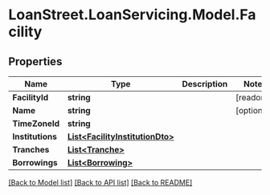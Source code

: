 # LoanStreet.LoanServicing.Model.Facility
## Properties

Name | Type | Description | Notes
------------ | ------------- | ------------- | -------------
**FacilityId** | **string** |  | [readonly] 
**Name** | **string** |  | [optional] 
**TimeZoneId** | **string** |  | 
**Institutions** | [**List&lt;FacilityInstitutionDto&gt;**](FacilityInstitutionDto.md) |  | 
**Tranches** | [**List&lt;Tranche&gt;**](Tranche.md) |  | 
**Borrowings** | [**List&lt;Borrowing&gt;**](Borrowing.md) |  | 

[[Back to Model list]](../README.md#documentation-for-models) [[Back to API list]](../README.md#documentation-for-api-endpoints) [[Back to README]](../README.md)


